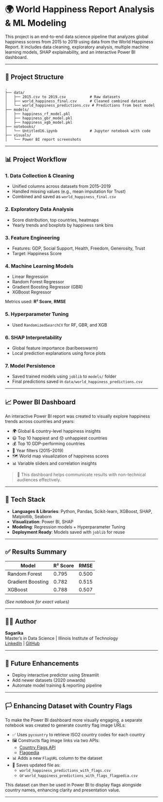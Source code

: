 # 🌍 World Happiness Report Analysis & ML Modeling

This project is an end-to-end data science pipeline that analyzes global happiness scores from 2015 to 2019 using data from the World Happiness Report. It includes data cleaning, exploratory analysis, multiple machine learning models, SHAP explainability, and an interactive Power BI dashboard.

---

## 📁 Project Structure

```
.
├── data/
│   ├── 2015.csv to 2019.csv           # Raw datasets
│   ├── world_happiness_final.csv      # Cleaned combined dataset
│   └── world_happiness_predictions.csv # Predictions from best model
├── models/
│   ├── happiness_rf_model.pkl
│   ├── happiness_gbr_model.pkl
│   ├── happiness_xgb_model.pkl
├── notebooks/
│   └── Untitled16.ipynb               # Jupyter notebook with code
├── visuals/
│   └── Power BI report screenshots
```

---

## 📊 Project Workflow

### 1. Data Collection & Cleaning
- Unified columns across datasets from 2015–2019
- Handled missing values (e.g., mean imputation for Trust)
- Combined and saved as `world_happiness_final.csv`

### 2. Exploratory Data Analysis
- Score distribution, top countries, heatmaps
- Yearly trends and boxplots by happiness rank bins

### 3. Feature Engineering
- Features: GDP, Social Support, Health, Freedom, Generosity, Trust
- Target: Happiness Score

### 4. Machine Learning Models
- Linear Regression
- Random Forest Regressor
- Gradient Boosting Regressor (GBR)
- XGBoost Regressor

Metrics used: **R² Score**, **RMSE**

### 5. Hyperparameter Tuning
- Used `RandomizedSearchCV` for RF, GBR, and XGB

### 6. SHAP Interpretability
- Global feature importance (bar/beeswarm)
- Local prediction explanations using force plots

### 7. Model Persistence
- Saved trained models using `joblib` to `models/` folder
- Final predictions saved in `data/world_happiness_predictions.csv`

---

## 📈 Power BI Dashboard

An interactive Power BI report was created to visually explore happiness trends across countries and years:

- 🌍 Global & country-level happiness insights
- 😃 Top 10 happiest and 😞 unhappiest countries
- 💰 Top 10 GDP-performing countries
- 📅 Year filters (2015–2019)
- 🗺️ World map visualization of happiness scores
- 📊 Variable sliders and correlation insights

> 🎯 This dashboard helps communicate results with non-technical audiences effectively.

---

## 🔧 Tech Stack

- **Languages & Libraries**: Python, Pandas, Scikit-learn, XGBoost, SHAP, Matplotlib, Seaborn
- **Visualization**: Power BI, SHAP
- **Modeling**: Regression models + Hyperparameter Tuning
- **Deployment Ready**: Models saved with `joblib` for reuse

---

## ✅ Results Summary

| Model             | R² Score | RMSE  |
|-------------------|----------|-------|
| Random Forest     | 0.795    | 0.500 |
| Gradient Boosting | 0.782    | 0.515 |
| XGBoost           | 0.788    | 0.507 |

_(See notebook for exact values)_

---

## 👩‍💻 Author

**Sagarika**  
Master’s in Data Science | Illinois Institute of Technology  
[LinkedIn](#) | [GitHub](#)

---

## 📌 Future Enhancements

- Deploy interactive predictor using Streamlit
- Add newer datasets (2020 onwards)
- Automate model training & reporting pipeline


---

## 🏳️ Enhancing Dataset with Country Flags

To make the Power BI dashboard more visually engaging, a separate notebook was created to generate country flag image URLs:

- ✅ Uses `pycountry` to retrieve ISO2 country codes for each country
- 🖼️ Constructs flag image links via two APIs:
  - [Country Flags API](https://countryflagsapi.com/png/{code})
  - [Flagpedia](https://flagpedia.net/data/flags/normal/{code}.png)
- 📊 Adds a new `FlagURL` column to the dataset
- 💾 Saves updated file as:
  - `world_happiness_predictions_with_flags.csv`
  - or `world_happiness_predictions_with_flags_flagpedia.csv`

This dataset can then be used in Power BI to display flags alongside country names, enhancing clarity and presentation value.

---

